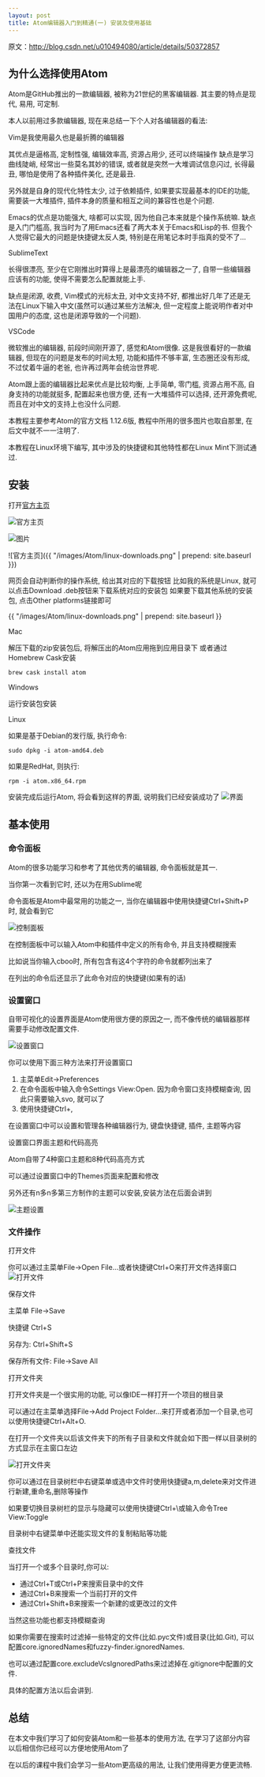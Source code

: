 ```yaml
---
layout: post
title: Atom编辑器入门到精通(一) 安装及使用基础
---
```

原文：http://blog.csdn.net/u010494080/article/details/50372857

## 为什么选择使用Atom

Atom是GitHub推出的一款编辑器, 被称为21世纪的黑客编辑器. 其主要的特点是现代, 易用, 可定制.

本人以前用过多款编辑器, 现在来总结一下个人对各编辑器的看法:

Vim是我使用最久也是最折腾的编辑器

其优点是逼格高, 定制性强, 编辑效率高, 资源占用少, 还可以终端操作
缺点是学习曲线陡峭, 经常出一些莫名其妙的错误, 或者就是突然一大堆调试信息闪过, 长得最丑, 哪怕是使用了各种插件美化, 还是最丑.

另外就是自身的现代化特性太少, 过于依赖插件, 如果要实现最基本的IDE的功能, 需要装一大堆插件, 插件本身的质量和相互之间的兼容性也是个问题.

Emacs的优点是功能强大, 啥都可以实现, 因为他自己本来就是个操作系统嘛.
缺点是入门门槛高, 我当时为了用Emacs还看了两大本关于Emacs和Lisp的书. 但我个人觉得它最大的问题是快捷键太反人类, 特别是在用笔记本时手指真的受不了…

SublimeText

长得很漂亮, 至少在它刚推出时算得上是最漂亮的编辑器之一了, 自带一些编辑器应该有的功能, 使得不需要怎么配置就能上手.

缺点是闭源, 收费, Vim模式的光标太丑, 对中文支持不好, 都推出好几年了还是无法在Linux下输入中文(虽然可以通过某些方法解决, 但一定程度上能说明作者对中国用户的态度, 这也是闭源导致的一个问题).

VSCode

微软推出的编辑器, 前段时间刚开源了, 感觉和Atom很像. 这是我很看好的一款编辑器, 但现在的问题是发布的时间太短, 功能和插件不够丰富, 生态圈还没有形成, 不过仗着牛逼的老爸, 也许再过两年会统治世界呢.

Atom跟上面的编辑器比起来优点是比较均衡, 上手简单, 零门槛, 资源占用不高, 自身支持的功能就挺多, 配置起来也很方便, 还有一大堆插件可以选择, 还开源免费呢, 而且在对中文的支持上也没什么问题.

本教程主要参考Atom的官方文档 1.12.6版, 教程中所用的很多图片也取自那里, 在后文中就不一一注明了.

本教程在Linux环境下编写, 其中涉及的快捷键和其他特性都在Linux Mint下测试通过.

## 安装

打开[官方主页](https://atom.io/)

![官方主页](../images/Atom/linux-downloads.png)

![图片](/images/Atom/linux-downloads.png)

![官方主页]({{ "/images/Atom/linux-downloads.png" | prepend: site.baseurl }})

网页会自动判断你的操作系统, 给出其对应的下载按钮
比如我的系统是Linux, 就可以点击Download .deb按钮来下载系统对应的安装包
如果要下载其他系统的安装包, 点击Other platforms链接即可

{{ "/images/Atom/linux-downloads.png" | prepend: site.baseurl }}

Mac

解压下载的zip安装包后, 将解压出的Atom应用拖到应用目录下
或者通过Homebrew Cask安装

```Mac
brew cask install atom
```

Windows

运行安装包安装

Linux

如果是基于Debian的发行版, 执行命令:

```Linux
sudo dpkg -i atom-amd64.deb
```

如果是RedHat, 则执行:

```Linux
rpm -i atom.x86_64.rpm
```

安装完成后运行Atom, 将会看到这样的界面, 说明我们已经安装成功了
![界面](..\images\Atom\first-launch.png)

## 基本使用

### 命令面板

Atom的很多功能学习和参考了其他优秀的编辑器, 命令面板就是其一.

当你第一次看到它时, 还以为在用Sublime呢

命令面板是Atom中最常用的功能之一, 当你在编辑器中使用快捷键Ctrl+Shift+P时, 就会看到它

![控制面板](..\images\Atom\command-palette.png)

在控制面板中可以输入Atom中和插件中定义的所有命令, 并且支持模糊搜索

比如说当你输入cboo时, 所有包含有这4个字符的命令就都列出来了

在列出的命令后还显示了此命令对应的快捷键(如果有的话)

### 设置窗口

自带可视化的设置界面是Atom使用很方便的原因之一, 而不像传统的编辑器那样需要手动修改配置文件.

![设置窗口](..\images\Atom\settings.png)

你可以使用下面三种方法来打开设置窗口
1. 主菜单Edit->Preferences
2. 在命令面板中输入命令Settings View:Open. 因为命令窗口支持模糊查询, 因此只需要输入svo, 就可以了
3. 使用快捷键Ctrl+,

在设置窗口中可以设置和管理各种编辑器行为, 键盘快捷键, 插件, 主题等内容

设置窗口界面主题和代码高亮

Atom自带了4种窗口主题和8种代码高亮方式

可以通过设置窗口中的Themes页面来配置和修改

另外还有n多n多第三方制作的主题可以安装,安装方法在后面会讲到

![主题设置](..\images\Atom\theme.png)

### 文件操作

打开文件

你可以通过主菜单File->Open File...或者快捷键Ctrl+O来打开文件选择窗口
![打开文件](..\images\Atom\open-file.png)

保存文件

主菜单 File->Save

快捷键 Ctrl+S

另存为: Ctrl+Shift+S

保存所有文件: File->Save All

打开文件夹

打开文件夹是一个很实用的功能, 可以像IDE一样打开一个项目的根目录

可以通过在主菜单选择File->Add Project Folder...来打开或者添加一个目录,也可以使用快捷键Ctrl+Alt+O.

在打开一个文件夹以后该文件夹下的所有子目录和文件就会如下图一样以目录树的方式显示在主窗口左边

![打开文件夹](..\images\Atom\project-view.png)

你可以通过在目录树栏中右键菜单或选中文件时使用快捷键a,m,delete来对文件进行新建,重命名,删除等操作

如果要切换目录树栏的显示与隐藏可以使用快捷键Ctrl+\或输入命令Tree View:Toggle

目录树中右键菜单中还能实现文件的复制粘贴等功能

查找文件

当打开一个或多个目录时,你可以:
* 通过Ctrl+T或Ctrl+P来搜索目录中的文件
* 通过Ctrl+B来搜索一个当前打开的文件
* 通过Ctrl+Shift+B来搜索一个新建的或更改过的文件

当然这些功能也都支持模糊查询

如果你需要在搜索时过滤掉一些特定的文件(比如.pyc文件)或目录(比如.Git), 可以配置core.ignoredNames和fuzzy-finder.ignoredNames.

也可以通过配置core.excludeVcsIgnoredPaths来过滤掉在.gitignore中配置的文件.

具体的配置方法以后会讲到.

## 总结

在本文中我们学习了如何安装Atom和一些基本的使用方法, 在学习了这部分内容以后相信你已经可以方便地使用Atom了

在以后的课程中我们会学习一些Atom更高级的用法, 让我们使用得更方便更流畅.
